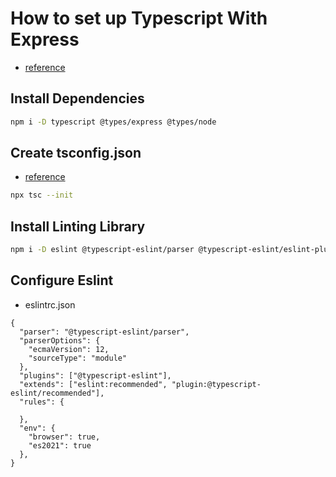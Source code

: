 # How to set up Typescript With Express

- [reference](https://blog.logrocket.com/how-to-set-up-node-typescript-express/)

## Install Dependencies

```bash
npm i -D typescript @types/express @types/node
```

## Create tsconfig.json

- [reference](https://github.com/tsconfig/bases/tree/main/bases)

```bash
npx tsc --init
```

## Install Linting Library
```bash
npm i -D eslint @typescript-eslint/parser @typescript-eslint/eslint-plugin
```

## Configure Eslint
- eslintrc.json
```
{
  "parser": "@typescript-eslint/parser",
  "parserOptions": {
    "ecmaVersion": 12,
    "sourceType": "module"
  },
  "plugins": ["@typescript-eslint"],
  "extends": ["eslint:recommended", "plugin:@typescript-eslint/recommended"],
  "rules": {

  },
  "env": {
    "browser": true,
    "es2021": true
  },
}
```